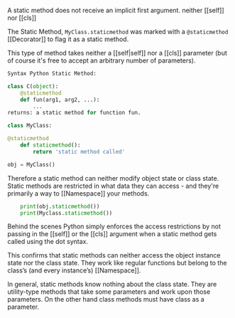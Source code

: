 
A static method does not receive an implicit first argument.
neither [[self]] nor [[cls]]

The Static Method, `MyClass.staticmethod` was marked with a `@staticmethod` [[Decorator]] to flag it as a static method.

This type of method takes neither a [[self|self]] nor a [[cls]] parameter (but of course it's free to accept an arbitrary number of parameters).

```Python
Syntax Python Static Method: 

class C(object):
    @staticmethod
    def fun(arg1, arg2, ...):
        ...
returns: a static method for function fun.
```

```Python
class MyClass:

@staticmethod
	def staticmethod():
		return 'static method called'

obj = MyClass()
```

Therefore a static method can neither modify object state or class state. Static methods are restricted in what data they can access - and they're primarily a way to [[Namespace]] your methods.

```Python
	print(obj.staticmethod())
	print(Myclass.staticmethod())
```

Behind the scenes Python simply enforces the access restrictions by not passing in the [[self]] or the [[cls]] argument when a static method gets called using the dot syntax.

This confirms that static methods can neither access the object instance state nor the class state. They work like regular functions but belong to the class’s (and every instance’s) [[Namespace]].

In general, static methods know nothing about the class state. They are utility-type methods that take some parameters and work upon those parameters. On the other hand class methods must have class as a parameter.